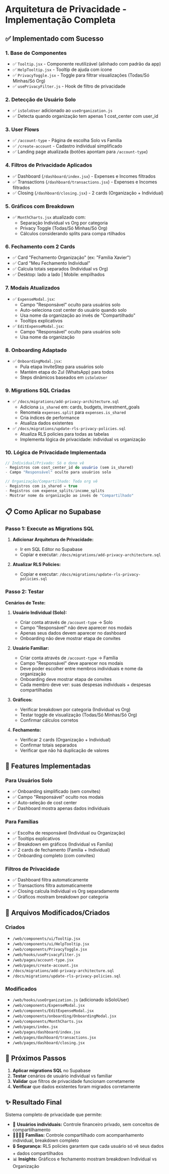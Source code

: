 # Arquitetura de Privacidade - Implementação Completa

## ✅ Implementado com Sucesso

### 1. Base de Componentes
- ✅ `Tooltip.jsx` - Componente reutilizável (alinhado com padrão da app)
- ✅ `HelpTooltip.jsx` - Tooltip de ajuda com ícone
- ✅ `PrivacyToggle.jsx` - Toggle para filtrar visualizações (Todas/Só Minhas/Só Org)
- ✅ `usePrivacyFilter.js` - Hook de filtro de privacidade

### 2. Detecção de Usuário Solo
- ✅ `isSoloUser` adicionado ao `useOrganization.js`
- ✅ Detecta quando organização tem apenas 1 cost_center com user_id

### 3. User Flows
- ✅ `/account-type` - Página de escolha Solo vs Família
- ✅ `/create-account` - Cadastro individual simplificado
- ✅ Landing page atualizada (botões apontam para `/account-type`)

### 4. Filtros de Privacidade Aplicados
- ✅ Dashboard (`/dashboard/index.jsx`) - Expenses e Incomes filtrados
- ✅ Transactions (`/dashboard/transactions.jsx`) - Expenses e Incomes filtrados
- ✅ Closing (`/dashboard/closing.jsx`) - 2 cards (Organização + Individual)

### 5. Gráficos com Breakdown
- ✅ `MonthCharts.jsx` atualizado com:
  - Separação Individual vs Org por categoria
  - Privacy Toggle (Todas/Só Minhas/Só Org)
  - Cálculos considerando splits para compa rtilhados

### 6. Fechamento com 2 Cards
- ✅ Card "Fechamento Organização" (ex: "Família Xavier")
- ✅ Card "Meu Fechamento Individual"
- ✅ Calcula totais separados (Individual vs Org)
- ✅ Desktop: lado a lado | Mobile: empilhados

### 7. Modais Atualizados
- ✅ `ExpenseModal.jsx`:
  - Campo "Responsável" oculto para usuários solo
  - Auto-seleciona cost center do usuário quando solo
  - Usa nome da organização ao invés de "Compartilhado"
  - Tooltips explicativos
- ✅ `EditExpenseModal.jsx`:
  - Campo "Responsável" oculto para usuários solo
  - Usa nome da organização

### 8. Onboarding Adaptado
- ✅ `OnboardingModal.jsx`:
  - Pula etapa InviteStep para usuários solo
  - Mantém etapa do Zul (WhatsApp) para todos
  - Steps dinâmicos baseados em `isSoloUser`

### 9. Migrations SQL Criadas
- ✅ `/docs/migrations/add-privacy-architecture.sql`
  - Adiciona `is_shared` em: cards, budgets, investment_goals
  - Renomeia `expenses.split` para `expenses.is_shared`
  - Cria índices de performance
  - Atualiza dados existentes
- ✅ `/docs/migrations/update-rls-privacy-policies.sql`
  - Atualiza RLS policies para todas as tabelas
  - Implementa lógica de privacidade: individual vs organização

### 10. Lógica de Privacidade Implementada
```javascript
// Individual/Privado: Só o dono vê
- Registros com cost_center_id do usuário (sem is_shared)
- Campo "Responsável" oculto para usuários solo

// Organização/Compartilhado: Toda org vê
- Registros com is_shared = true
- Registros com expense_splits/income_splits
- Mostrar nome da organização ao invés de "Compartilhado"
```

## 📋 Como Aplicar no Supabase

### Passo 1: Execute as Migrations SQL

1. **Adicionar Arquitetura de Privacidade:**
   - Ir em SQL Editor no Supabase
   - Copiar e executar: `/docs/migrations/add-privacy-architecture.sql`

2. **Atualizar RLS Policies:**
   - Copiar e executar: `/docs/migrations/update-rls-privacy-policies.sql`

### Passo 2: Testar

**Cenários de Teste:**

1. **Usuário Individual (Solo):**
   - Criar conta através de `/account-type` → Solo
   - Campo "Responsável" não deve aparecer nos modais
   - Apenas seus dados devem aparecer no dashboard
   - Onboarding não deve mostrar etapa de convites

2. **Usuário Familiar:**
   - Criar conta através de `/account-type` → Família
   - Campo "Responsável" deve aparecer nos modais
   - Deve poder escolher entre membros individuais e nome da organização
   - Onboarding deve mostrar etapa de convites
   - Cada membro deve ver: suas despesas individuais + despesas compartilhadas

3. **Gráficos:**
   - Verificar breakdown por categoria (Individual vs Org)
   - Testar toggle de visualização (Todas/Só Minhas/Só Org)
   - Confirmar cálculos corretos

4. **Fechamento:**
   - Verificar 2 cards (Organização + Individual)
   - Confirmar totais separados
   - Verificar que não há duplicação de valores

## 🎯 Features Implementadas

### Para Usuários Solo
- ✅ Onboarding simplificado (sem convites)
- ✅ Campo "Responsável" oculto nos modais
- ✅ Auto-seleção de cost center
- ✅ Dashboard mostra apenas dados individuais

### Para Famílias
- ✅ Escolha de responsável (Individual ou Organização)
- ✅ Tooltips explicativos
- ✅ Breakdown em gráficos (Individual vs Família)
- ✅ 2 cards de fechamento (Família + Individual)
- ✅ Onboarding completo (com convites)

### Filtros de Privacidade
- ✅ Dashboard filtra automaticamente
- ✅ Transactions filtra automaticamente
- ✅ Closing calcula Individual vs Org separadamente
- ✅ Gráficos mostram breakdown por categoria

## 📁 Arquivos Modificados/Criados

### Criados
- `/web/components/ui/Tooltip.jsx`
- `/web/components/ui/HelpTooltip.jsx`
- `/web/components/PrivacyToggle.jsx`
- `/web/hooks/usePrivacyFilter.js`
- `/web/pages/account-type.jsx`
- `/web/pages/create-account.jsx`
- `/docs/migrations/add-privacy-architecture.sql`
- `/docs/migrations/update-rls-privacy-policies.sql`

### Modificados
- `/web/hooks/useOrganization.js` (adicionado isSoloUser)
- `/web/components/ExpenseModal.jsx`
- `/web/components/EditExpenseModal.jsx`
- `/web/components/onboarding/OnboardingModal.jsx`
- `/web/components/MonthCharts.jsx`
- `/web/pages/index.jsx`
- `/web/pages/dashboard/index.jsx`
- `/web/pages/dashboard/transactions.jsx`
- `/web/pages/dashboard/closing.jsx`

## 🚀 Próximos Passos

1. **Aplicar migrations SQL** no Supabase
2. **Testar** cenários de usuário individual vs familiar
3. **Validar** que filtros de privacidade funcionam corretamente
4. **Verificar** que dados existentes foram migrados corretamente

## ✨ Resultado Final

Sistema completo de privacidade que permite:
- 👤 **Usuários individuais:** Controle financeiro privado, sem conceitos de compartilhamento
- 👨‍👩‍👧‍👦 **Famílias:** Controle compartilhado com acompanhamento individual, breakdown completo
- 🔒 **Segurança:** RLS policies garantem que cada usuário só vê seus dados + dados compartilhados
- 📊 **Insights:** Gráficos e fechamento mostram breakdown Individual vs Organização

